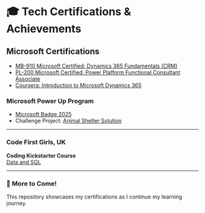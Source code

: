 # 🎓 Tech Certifications & Achievements

## Microsoft Certifications

- [MB-910 Microsoft Certified: Dynamics 365 Fundamentals (CRM)](https://learn.microsoft.com/en-us/users/akankshagailakoti-0440/credentials/2b5053253aa5b083)
- [PL-200 Microsoft Certified: Power Platform Functional Consultant Associate](https://learn.microsoft.com/en-us/users/akankshagailakoti-0440/credentials/a9ae69c4afa30eb6)
- [Coursera: Introduction to Microsoft Dynamics 365](https://coursera.org/share/ab727a53471e2a772ca5c4f7d4f50314)

### Microsoft Power Up Program  

- [Microsoft Badge 2025](https://www.credly.com/badges/ba20689e-c8a1-4fa6-a7ea-4c605743944a/public_url)  
- Challenge Project: [Animal Shelter Solution](https://github.com/akankshagailakoti/AnimalShelter-Solution-PowerApps)

---

### Code First Girls, UK

**Coding Kickstarter Course**  
[Data and SQL](https://github.com/akankshagailakoti/certificates/blob/3e96b3c576fd9eab537e360acae21fe55e20c878/Certificate%20-%20Akanksha%20Gailakoti.pdf)

---

### 🚀 More to Come!

This repository showcases my certifications as I continue my learning journey.
